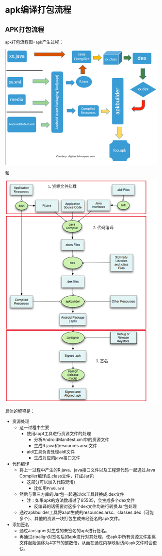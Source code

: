 # apk编译打包流程

## APK打包流程

`apk`打包流程图=`apk`产生过程：

![](../assets/img/apk_build_process.png)

和

![](../assets/img/apk_compile_package_process.png)

具体的解释是：

* 资源处理
  * 这一过程中主要
    * 使用appt工具进行资源文件的处理
      * 分析AndroidManifest.xml中的资源文件
      * 生成R.java和resources.arsc文件
    * aidl工具负责处理aidl文件
      * 生成对应的java接口文件
* 代码编译
  * 将上一过程中产生的R.java、java接口文件以及工程源代码一起通过Java Compiler编译成.class文件，打成Jar包
    * 这部分可以加入代码混淆）
      * 比如用`ProGuard`
  * 然后与第三方库的Jar包一起通过dx工具转换成.dex文件
    * 注：如果apk的方法数超过了65535，会生成多个dex文件
      * 反编译的话需要对这多个dex文件均进行转换Jar包处理
  * 通过apkbuilder工具将aapt生成的resources.arsc、classes.dex（可能多个）、其他的资源一块打包生成未经签名的apk文件。
* 添加签名
  * 通过Jarsigner对生成的未签名的apk进行签名。
  * 再通过zipalign对签名后的apk进行对其处理，使apk中所有资源文件距离文件起始偏移为4字节的整数倍，从而在通过内存映射访问apk文件时会更快。
